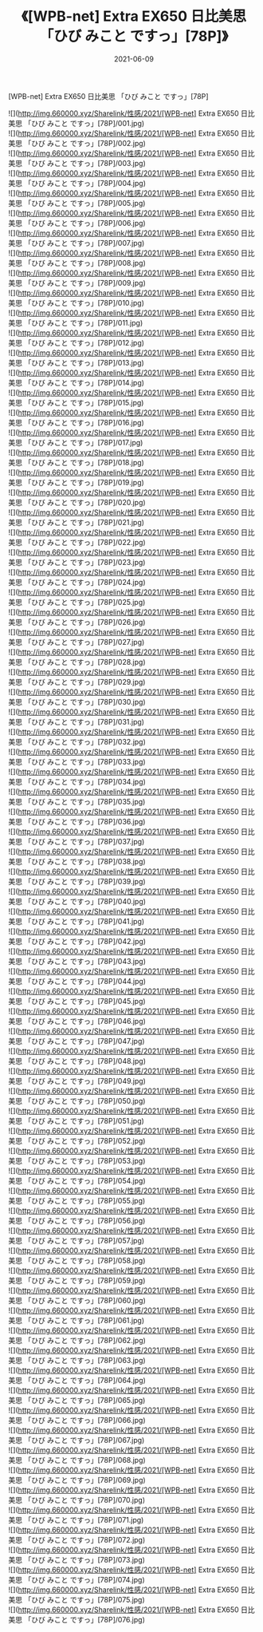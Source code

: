 ﻿---
layout: post
title:  《[WPB-net] Extra EX650 日比美思 「ひび みこと ですっ」[78P]》
date:   2021-06-09
img: http://img.660000.xyz/Sharelink/性感/2021/[WPB-net] Extra EX650 日比美思 「ひび みこと ですっ」[78P]/000.jpg
categories: [美女, 清纯, 唯美]
---

[WPB-net] Extra EX650 日比美思 「ひび みこと ですっ」[78P]

  ![](http://img.660000.xyz/Sharelink/性感/2021/[WPB-net] Extra EX650 日比美思 「ひび みこと ですっ」[78P]/001.jpg) <br> ![](http://img.660000.xyz/Sharelink/性感/2021/[WPB-net] Extra EX650 日比美思 「ひび みこと ですっ」[78P]/002.jpg) <br> ![](http://img.660000.xyz/Sharelink/性感/2021/[WPB-net] Extra EX650 日比美思 「ひび みこと ですっ」[78P]/003.jpg) <br> ![](http://img.660000.xyz/Sharelink/性感/2021/[WPB-net] Extra EX650 日比美思 「ひび みこと ですっ」[78P]/004.jpg) <br> ![](http://img.660000.xyz/Sharelink/性感/2021/[WPB-net] Extra EX650 日比美思 「ひび みこと ですっ」[78P]/005.jpg) <br> ![](http://img.660000.xyz/Sharelink/性感/2021/[WPB-net] Extra EX650 日比美思 「ひび みこと ですっ」[78P]/006.jpg) <br> ![](http://img.660000.xyz/Sharelink/性感/2021/[WPB-net] Extra EX650 日比美思 「ひび みこと ですっ」[78P]/007.jpg) <br> ![](http://img.660000.xyz/Sharelink/性感/2021/[WPB-net] Extra EX650 日比美思 「ひび みこと ですっ」[78P]/008.jpg) <br> ![](http://img.660000.xyz/Sharelink/性感/2021/[WPB-net] Extra EX650 日比美思 「ひび みこと ですっ」[78P]/009.jpg) <br> ![](http://img.660000.xyz/Sharelink/性感/2021/[WPB-net] Extra EX650 日比美思 「ひび みこと ですっ」[78P]/010.jpg) <br> ![](http://img.660000.xyz/Sharelink/性感/2021/[WPB-net] Extra EX650 日比美思 「ひび みこと ですっ」[78P]/011.jpg) <br> ![](http://img.660000.xyz/Sharelink/性感/2021/[WPB-net] Extra EX650 日比美思 「ひび みこと ですっ」[78P]/012.jpg) <br> ![](http://img.660000.xyz/Sharelink/性感/2021/[WPB-net] Extra EX650 日比美思 「ひび みこと ですっ」[78P]/013.jpg) <br> ![](http://img.660000.xyz/Sharelink/性感/2021/[WPB-net] Extra EX650 日比美思 「ひび みこと ですっ」[78P]/014.jpg) <br> ![](http://img.660000.xyz/Sharelink/性感/2021/[WPB-net] Extra EX650 日比美思 「ひび みこと ですっ」[78P]/015.jpg) <br> ![](http://img.660000.xyz/Sharelink/性感/2021/[WPB-net] Extra EX650 日比美思 「ひび みこと ですっ」[78P]/016.jpg) <br> ![](http://img.660000.xyz/Sharelink/性感/2021/[WPB-net] Extra EX650 日比美思 「ひび みこと ですっ」[78P]/017.jpg) <br> ![](http://img.660000.xyz/Sharelink/性感/2021/[WPB-net] Extra EX650 日比美思 「ひび みこと ですっ」[78P]/018.jpg) <br> ![](http://img.660000.xyz/Sharelink/性感/2021/[WPB-net] Extra EX650 日比美思 「ひび みこと ですっ」[78P]/019.jpg) <br> ![](http://img.660000.xyz/Sharelink/性感/2021/[WPB-net] Extra EX650 日比美思 「ひび みこと ですっ」[78P]/020.jpg) <br> ![](http://img.660000.xyz/Sharelink/性感/2021/[WPB-net] Extra EX650 日比美思 「ひび みこと ですっ」[78P]/021.jpg) <br> ![](http://img.660000.xyz/Sharelink/性感/2021/[WPB-net] Extra EX650 日比美思 「ひび みこと ですっ」[78P]/022.jpg) <br> ![](http://img.660000.xyz/Sharelink/性感/2021/[WPB-net] Extra EX650 日比美思 「ひび みこと ですっ」[78P]/023.jpg) <br> ![](http://img.660000.xyz/Sharelink/性感/2021/[WPB-net] Extra EX650 日比美思 「ひび みこと ですっ」[78P]/024.jpg) <br> ![](http://img.660000.xyz/Sharelink/性感/2021/[WPB-net] Extra EX650 日比美思 「ひび みこと ですっ」[78P]/025.jpg) <br> ![](http://img.660000.xyz/Sharelink/性感/2021/[WPB-net] Extra EX650 日比美思 「ひび みこと ですっ」[78P]/026.jpg) <br> ![](http://img.660000.xyz/Sharelink/性感/2021/[WPB-net] Extra EX650 日比美思 「ひび みこと ですっ」[78P]/027.jpg) <br> ![](http://img.660000.xyz/Sharelink/性感/2021/[WPB-net] Extra EX650 日比美思 「ひび みこと ですっ」[78P]/028.jpg) <br> ![](http://img.660000.xyz/Sharelink/性感/2021/[WPB-net] Extra EX650 日比美思 「ひび みこと ですっ」[78P]/029.jpg) <br> ![](http://img.660000.xyz/Sharelink/性感/2021/[WPB-net] Extra EX650 日比美思 「ひび みこと ですっ」[78P]/030.jpg) <br> ![](http://img.660000.xyz/Sharelink/性感/2021/[WPB-net] Extra EX650 日比美思 「ひび みこと ですっ」[78P]/031.jpg) <br> ![](http://img.660000.xyz/Sharelink/性感/2021/[WPB-net] Extra EX650 日比美思 「ひび みこと ですっ」[78P]/032.jpg) <br> ![](http://img.660000.xyz/Sharelink/性感/2021/[WPB-net] Extra EX650 日比美思 「ひび みこと ですっ」[78P]/033.jpg) <br> ![](http://img.660000.xyz/Sharelink/性感/2021/[WPB-net] Extra EX650 日比美思 「ひび みこと ですっ」[78P]/034.jpg) <br> ![](http://img.660000.xyz/Sharelink/性感/2021/[WPB-net] Extra EX650 日比美思 「ひび みこと ですっ」[78P]/035.jpg) <br> ![](http://img.660000.xyz/Sharelink/性感/2021/[WPB-net] Extra EX650 日比美思 「ひび みこと ですっ」[78P]/036.jpg) <br> ![](http://img.660000.xyz/Sharelink/性感/2021/[WPB-net] Extra EX650 日比美思 「ひび みこと ですっ」[78P]/037.jpg) <br> ![](http://img.660000.xyz/Sharelink/性感/2021/[WPB-net] Extra EX650 日比美思 「ひび みこと ですっ」[78P]/038.jpg) <br> ![](http://img.660000.xyz/Sharelink/性感/2021/[WPB-net] Extra EX650 日比美思 「ひび みこと ですっ」[78P]/039.jpg) <br> ![](http://img.660000.xyz/Sharelink/性感/2021/[WPB-net] Extra EX650 日比美思 「ひび みこと ですっ」[78P]/040.jpg) <br> ![](http://img.660000.xyz/Sharelink/性感/2021/[WPB-net] Extra EX650 日比美思 「ひび みこと ですっ」[78P]/041.jpg) <br> ![](http://img.660000.xyz/Sharelink/性感/2021/[WPB-net] Extra EX650 日比美思 「ひび みこと ですっ」[78P]/042.jpg) <br> ![](http://img.660000.xyz/Sharelink/性感/2021/[WPB-net] Extra EX650 日比美思 「ひび みこと ですっ」[78P]/043.jpg) <br> ![](http://img.660000.xyz/Sharelink/性感/2021/[WPB-net] Extra EX650 日比美思 「ひび みこと ですっ」[78P]/044.jpg) <br> ![](http://img.660000.xyz/Sharelink/性感/2021/[WPB-net] Extra EX650 日比美思 「ひび みこと ですっ」[78P]/045.jpg) <br> ![](http://img.660000.xyz/Sharelink/性感/2021/[WPB-net] Extra EX650 日比美思 「ひび みこと ですっ」[78P]/046.jpg) <br> ![](http://img.660000.xyz/Sharelink/性感/2021/[WPB-net] Extra EX650 日比美思 「ひび みこと ですっ」[78P]/047.jpg) <br> ![](http://img.660000.xyz/Sharelink/性感/2021/[WPB-net] Extra EX650 日比美思 「ひび みこと ですっ」[78P]/048.jpg) <br> ![](http://img.660000.xyz/Sharelink/性感/2021/[WPB-net] Extra EX650 日比美思 「ひび みこと ですっ」[78P]/049.jpg) <br> ![](http://img.660000.xyz/Sharelink/性感/2021/[WPB-net] Extra EX650 日比美思 「ひび みこと ですっ」[78P]/050.jpg) <br> ![](http://img.660000.xyz/Sharelink/性感/2021/[WPB-net] Extra EX650 日比美思 「ひび みこと ですっ」[78P]/051.jpg) <br> ![](http://img.660000.xyz/Sharelink/性感/2021/[WPB-net] Extra EX650 日比美思 「ひび みこと ですっ」[78P]/052.jpg) <br> ![](http://img.660000.xyz/Sharelink/性感/2021/[WPB-net] Extra EX650 日比美思 「ひび みこと ですっ」[78P]/053.jpg) <br> ![](http://img.660000.xyz/Sharelink/性感/2021/[WPB-net] Extra EX650 日比美思 「ひび みこと ですっ」[78P]/054.jpg) <br> ![](http://img.660000.xyz/Sharelink/性感/2021/[WPB-net] Extra EX650 日比美思 「ひび みこと ですっ」[78P]/055.jpg) <br> ![](http://img.660000.xyz/Sharelink/性感/2021/[WPB-net] Extra EX650 日比美思 「ひび みこと ですっ」[78P]/056.jpg) <br> ![](http://img.660000.xyz/Sharelink/性感/2021/[WPB-net] Extra EX650 日比美思 「ひび みこと ですっ」[78P]/057.jpg) <br> ![](http://img.660000.xyz/Sharelink/性感/2021/[WPB-net] Extra EX650 日比美思 「ひび みこと ですっ」[78P]/058.jpg) <br> ![](http://img.660000.xyz/Sharelink/性感/2021/[WPB-net] Extra EX650 日比美思 「ひび みこと ですっ」[78P]/059.jpg) <br> ![](http://img.660000.xyz/Sharelink/性感/2021/[WPB-net] Extra EX650 日比美思 「ひび みこと ですっ」[78P]/060.jpg) <br> ![](http://img.660000.xyz/Sharelink/性感/2021/[WPB-net] Extra EX650 日比美思 「ひび みこと ですっ」[78P]/061.jpg) <br> ![](http://img.660000.xyz/Sharelink/性感/2021/[WPB-net] Extra EX650 日比美思 「ひび みこと ですっ」[78P]/062.jpg) <br> ![](http://img.660000.xyz/Sharelink/性感/2021/[WPB-net] Extra EX650 日比美思 「ひび みこと ですっ」[78P]/063.jpg) <br> ![](http://img.660000.xyz/Sharelink/性感/2021/[WPB-net] Extra EX650 日比美思 「ひび みこと ですっ」[78P]/064.jpg) <br> ![](http://img.660000.xyz/Sharelink/性感/2021/[WPB-net] Extra EX650 日比美思 「ひび みこと ですっ」[78P]/065.jpg) <br> ![](http://img.660000.xyz/Sharelink/性感/2021/[WPB-net] Extra EX650 日比美思 「ひび みこと ですっ」[78P]/066.jpg) <br> ![](http://img.660000.xyz/Sharelink/性感/2021/[WPB-net] Extra EX650 日比美思 「ひび みこと ですっ」[78P]/067.jpg) <br> ![](http://img.660000.xyz/Sharelink/性感/2021/[WPB-net] Extra EX650 日比美思 「ひび みこと ですっ」[78P]/068.jpg) <br> ![](http://img.660000.xyz/Sharelink/性感/2021/[WPB-net] Extra EX650 日比美思 「ひび みこと ですっ」[78P]/069.jpg) <br> ![](http://img.660000.xyz/Sharelink/性感/2021/[WPB-net] Extra EX650 日比美思 「ひび みこと ですっ」[78P]/070.jpg) <br> ![](http://img.660000.xyz/Sharelink/性感/2021/[WPB-net] Extra EX650 日比美思 「ひび みこと ですっ」[78P]/071.jpg) <br> ![](http://img.660000.xyz/Sharelink/性感/2021/[WPB-net] Extra EX650 日比美思 「ひび みこと ですっ」[78P]/072.jpg) <br> ![](http://img.660000.xyz/Sharelink/性感/2021/[WPB-net] Extra EX650 日比美思 「ひび みこと ですっ」[78P]/073.jpg) <br> ![](http://img.660000.xyz/Sharelink/性感/2021/[WPB-net] Extra EX650 日比美思 「ひび みこと ですっ」[78P]/074.jpg) <br> ![](http://img.660000.xyz/Sharelink/性感/2021/[WPB-net] Extra EX650 日比美思 「ひび みこと ですっ」[78P]/075.jpg) <br> ![](http://img.660000.xyz/Sharelink/性感/2021/[WPB-net] Extra EX650 日比美思 「ひび みこと ですっ」[78P]/076.jpg) <br>